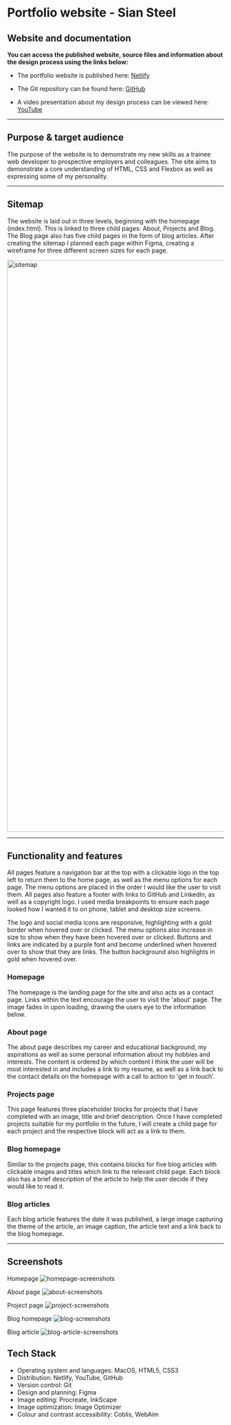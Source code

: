 # Portfolio website - Sian Steel

## Website and documentation

**You can access the published website, source files and information about the design process using the links below:**

- The portfolio website is published here: [Netlify](https://sian-steel-portfolio.netlify.app/)

- The Git repository can be found here: [GitHub](https://github.com/Essteel/SiannonSteel_T1A2)

- A video presentation about my design process can be viewed here: [YouTube](https://youtu.be/I82UKUCw0RI)

---

## Purpose & target audience

The purpose of the website is to demonstrate my new skills as a trainee web developer to prospective employers and colleagues. The site aims to demonstrate a core understanding of HTML, CSS and Flexbox as well as expressing some of my personality.

---

## Sitemap

The website is laid out in three levels, beginning with the homepage (index.html). This is linked to three child pages: About, Projects and Blog. The Blog page also has five child pages in the form of blog articles. After creating the sitemap I planned each page within Figma, creating a wireframe for three different screen sizes for each page.

<img width="1326" alt="sitemap" src="https://user-images.githubusercontent.com/110761232/187011997-f037635c-ee20-4617-8a9d-1345b949957b.png">

---

## Functionality and features

All pages feature a navigation bar at the top with a clickable logo in the top left to return them to the home page, as well as the menu options for each page. The menu options are placed in the order I would like the user to visit them. All pages also feature a footer with links to GitHub and LinkedIn, as well as a copyright logo. I used media breakpoints to ensure each page looked how I wanted it to on phone, tablet and desktop size screens.

The logo and social media icons are responsive, highlighting with a gold border when hovered over or clicked. The menu options also increase in size to show when they have been hovered over or clicked. Buttons and links are indicated by a purple font and become underlined when hovered over to show that they are links. The button background also highlights in gold when hovered over.

### **Homepage**

The homepage is the landing page for the site and also acts as a contact page. Links within the text encourage the user to visit the 'about' page. The image fades in upon loading, drawing the users eye to the information below.

### **About page**

The about page describes my career and educational background, my aspirations as well as some personal information about my hobbies and interests. The content is ordered by which content I think the user will be most interested in and includes a link to my resume, as well as a link back to the contact details on the homepage with a call to action to 'get in touch'.

### **Projects page**

This page features three placeholder blocks for projects that I have completed with an image, title and brief description. Once I have completed projects suitable for my portfolio in the future, I will create a child page for each project and the respective block will act as a link to them.

### **Blog homepage**

Similar to the projects page, this contains blocks for five blog articles with clickable images and titles which link to the relevant child page. Each block also has a brief description of the article to help the user decide if they would like to read it.

### **Blog articles**

Each blog article features the date it was published, a large image capturing the theme of the article, an image caption, the article text and a link back to the blog homepage.

---

## Screenshots

Homepage
![homepage-screenshots](https://user-images.githubusercontent.com/110761232/187011995-c801b1c1-061d-4e20-b57d-d0ae10a86673.png)

About page
![about-screenshots](https://user-images.githubusercontent.com/110761232/187011986-07b98138-4da2-48ab-80b8-b1792aeb2996.png)

Project page
![project-screenshots](https://user-images.githubusercontent.com/110761232/187011996-8f6e3554-c18c-4043-bad5-329de25d2f66.png)

Blog homepage
![blog-screenshots](https://user-images.githubusercontent.com/110761232/187011994-25e79034-c439-4e2a-979c-c14fee2c063b.png)

Blog article
![blog-article-screenshots](https://user-images.githubusercontent.com/110761232/187011992-668272ef-cf72-486c-a73e-e5432f518ced.png)

## Tech Stack

- Operating system and languages: MacOS, HTML5, CSS3
- Distribution: Netlify, YouTube, GitHub
- Version control: Git
- Design and planning: Figma
- Image editing: Procreate, InkScape
- Image optimization: Image Optimizer
- Colour and contrast accessibility: Coblis, WebAim



